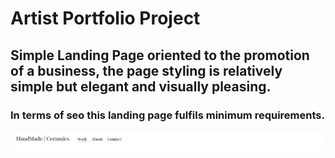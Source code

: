 # Artist Portfolio Project

## Simple Landing Page oriented to the promotion of a business, the page styling is relatively simple but elegant and visually pleasing.

### In terms of seo this landing page fulfils minimum requirements.

<img src="./images/nav-bar.png">